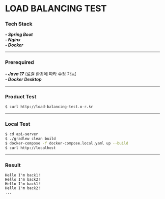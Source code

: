 # LOAD BALANCING TEST

### Tech Stack

**_- Spring Boot_**<br>
**_- Nginx_**<br>
**_- Docker_**

---

### Prerequired

**_- Java 17_** (로컬 환경에 따라 수정 가능)<br>
**_- Docker Desktop_**

---

### Product Test

```sh
$ curl http://load-balancing-test.o-r.kr
```

---

### Local Test

```sh
$ cd api-server
$ ./gradlew clean build
$ docker-compose -f docker-compose.local.yaml up --build
$ curl http://localhost
```

---

### Result

```text
Hello I'm back1!
Hello I'm back2!
Hello I'm back1!
Hello I'm back2!
...
```
